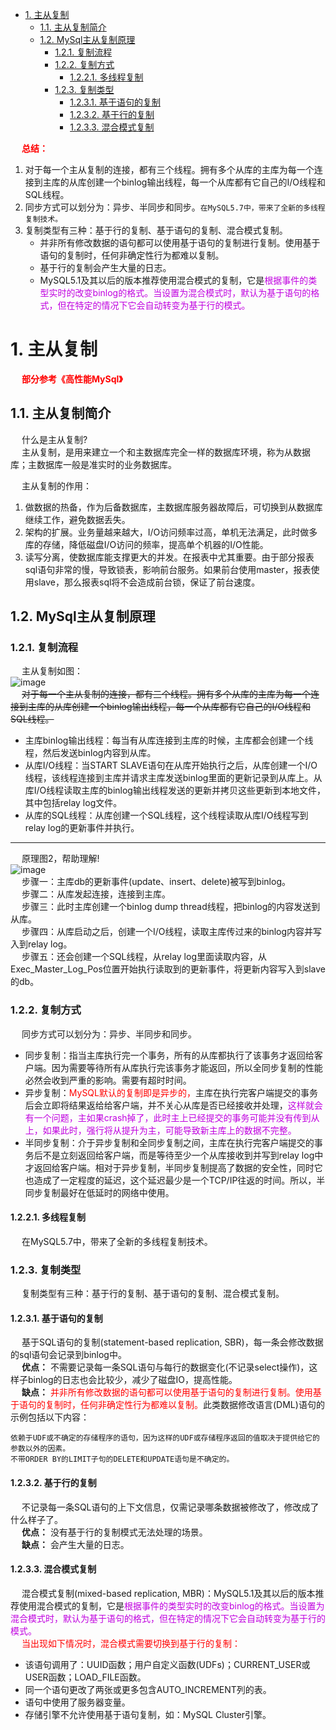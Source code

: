 

<!-- TOC -->

- [1. 主从复制](#1-主从复制)
    - [1.1. 主从复制简介](#11-主从复制简介)
    - [1.2. MySql主从复制原理](#12-mysql主从复制原理)
        - [1.2.1. 复制流程](#121-复制流程)
        - [1.2.2. 复制方式](#122-复制方式)
            - [1.2.2.1. 多线程复制](#1221-多线程复制)
        - [1.2.3. 复制类型](#123-复制类型)
            - [1.2.3.1. 基于语句的复制](#1231-基于语句的复制)
            - [1.2.3.2. 基于行的复制](#1232-基于行的复制)
            - [1.2.3.3. 混合模式复制](#1233-混合模式复制)

<!-- /TOC -->

&emsp; **<font color = "red">总结：</font>**  
1. 对于每一个主从复制的连接，都有三个线程。拥有多个从库的主库为每一个连接到主库的从库创建一个binlog输出线程，每一个从库都有它自己的I/O线程和SQL线程。  
2. 同步方式可以划分为：异步、半同步和同步。`在MySQL5.7中，带来了全新的多线程复制技术。`  
3. 复制类型有三种：基于行的复制、基于语句的复制、混合模式复制。  
    * 并非所有修改数据的语句都可以使用基于语句的复制进行复制。使用基于语句的复制时，任何非确定性行为都难以复制。  
    * 基于行的复制会产生大量的日志。  
    * MySQL5.1及其以后的版本推荐使用混合模式的复制，它是<font color = "clime">根据事件的类型实时的改变binlog的格式。当设置为混合模式时，默认为基于语句的格式，但在特定的情况下它会自动转变为基于行的模式。</font>  


# 1. 主从复制 
&emsp; **<font color = "red">部分参考《高性能MySql》</font>**
<!-- 
面试官：Mysql 中主库跑太快，从库追不上怎么整？ 
https://mp.weixin.qq.com/s/3OBZEYAbP4Yocr1EHoBhuw

大厂如何使用binlog解决多机房同步mysql数据(一)？ 
https://mp.weixin.qq.com/s/CXJHvTofKix6rR-ZZgeT_w
大厂如何基于binlog解决多机房同步mysql数据(二)？ 
https://mp.weixin.qq.com/s/d6cjgj8rxqKTw9AkKkpG9A
基于binlog的canal组件有哪些使用场景(三)？ 
https://mp.weixin.qq.com/s/X7-V7EQcnE0cK-NCfdsS1w

https://mp.weixin.qq.com/s/RtgLZW9ifNoB9wfAlflGKQ
-->
## 1.1. 主从复制简介  
&emsp; 什么是主从复制?  
&emsp; 主从复制，是用来建立一个和主数据库完全一样的数据库环境，称为从数据库；主数据库一般是准实时的业务数据库。

&emsp; 主从复制的作用：  
1. 做数据的热备，作为后备数据库，主数据库服务器故障后，可切换到从数据库继续工作，避免数据丢失。  
2. 架构的扩展。业务量越来越大，I/O访问频率过高，单机无法满足，此时做多库的存储，降低磁盘I/O访问的频率，提高单个机器的I/O性能。  
3. 读写分离，使数据库能支撑更大的并发。在报表中尤其重要。由于部分报表sql语句非常的慢，导致锁表，影响前台服务。如果前台使用master，报表使用slave，那么报表sql将不会造成前台锁，保证了前台速度。  

## 1.2. MySql主从复制原理  
<!-- 

-->
### 1.2.1. 复制流程  

&emsp; 主从复制如图：  
![image](https://gitee.com/wt1814/pic-host/raw/master/images/SQL/sql-129.png)  
&emsp; ~~对于每一个主从复制的连接，都有三个线程。拥有多个从库的主库为每一个连接到主库的从库创建一个binlog输出线程，每一个从库都有它自己的I/O线程和SQL线程。~~  

* 主库binlog输出线程：每当有从库连接到主库的时候，主库都会创建一个线程，然后发送binlog内容到从库。  
* 从库I/O线程：当START SLAVE语句在从库开始执行之后，从库创建一个I/O线程，该线程连接到主库并请求主库发送binlog里面的更新记录到从库上。从库I/O线程读取主库的binlog输出线程发送的更新并拷贝这些更新到本地文件，其中包括relay log文件。  
* 从库的SQL线程：从库创建一个SQL线程，这个线程读取从库I/O线程写到relay log的更新事件并执行。  

----
&emsp; 原理图2，帮助理解!   
![image](https://gitee.com/wt1814/pic-host/raw/master/images/SQL/sql-130.png)  
&emsp; 步骤一：主库db的更新事件(update、insert、delete)被写到binlog。  
&emsp; 步骤二：从库发起连接，连接到主库。  
&emsp; 步骤三：此时主库创建一个binlog dump thread线程，把binlog的内容发送到从库。  
&emsp; 步骤四：从库启动之后，创建一个I/O线程，读取主库传过来的binlog内容并写入到relay log。  
&emsp; 步骤五：还会创建一个SQL线程，从relay log里面读取内容，从Exec_Master_Log_Pos位置开始执行读取到的更新事件，将更新内容写入到slave的db。  

### 1.2.2. 复制方式
&emsp; 同步方式可以划分为：异步、半同步和同步。  

* 同步复制：指当主库执行完一个事务，所有的从库都执行了该事务才返回给客户端。因为需要等待所有从库执行完该事务才能返回，所以全同步复制的性能必然会收到严重的影响。需要有超时时间。  
* 异步复制：<font color = "red">MySQL默认的复制即是异步的，</font>主库在执行完客户端提交的事务后会立即将结果返给给客户端，并不关心从库是否已经接收并处理，<font color = "clime">这样就会有一个问题，主如果crash掉了，此时主上已经提交的事务可能并没有传到从上，如果此时，强行将从提升为主，可能导致新主库上的数据不完整。</font>  
* 半同步复制：介于异步复制和全同步复制之间，主库在执行完客户端提交的事务后不是立刻返回给客户端，而是等待至少一个从库接收到并写到relay log中才返回给客户端。相对于异步复制，半同步复制提高了数据的安全性，同时它也造成了一定程度的延迟，这个延迟最少是一个TCP/IP往返的时间。所以，半同步复制最好在低延时的网络中使用。  

#### 1.2.2.1. 多线程复制  
&emsp; 在MySQL5.7中，带来了全新的多线程复制技术。  
<!-- 
mysql5.7之后使用MTS并行复制技术，永久解决复制延时问题
https://mp.weixin.qq.com/s/dZNxgwmE2XvnYqZwweOQnw
https://blog.csdn.net/andong154564667/article/details/82117727
-->

### 1.2.3. 复制类型  
<!-- 

-->
&emsp; 复制类型有三种：基于行的复制、基于语句的复制、混合模式复制。  

#### 1.2.3.1. 基于语句的复制  
&emsp; 基于SQL语句的复制(statement-based replication, SBR)，每一条会修改数据的sql语句会记录到binlog中。  
&emsp; **优点：** 不需要记录每一条SQL语句与每行的数据变化(不记录select操作)，这样子binlog的日志也会比较少，减少了磁盘IO，提高性能。  
&emsp; **缺点：** <font color = "red">并非所有修改数据的语句都可以使用基于语句的复制进行复制。使用基于语句的复制时，任何非确定性行为都难以复制。</font>此类数据修改语言(DML)语句的示例包括以下内容：  
        
    依赖于UDF或不确定的存储程序的语句，因为这样的UDF或存储程序返回的值取决于提供给它的参数以外的因素。  
    不带ORDER BY的LIMIT子句的DELETE和UPDATE语句是不确定的。 
 
#### 1.2.3.2. 基于行的复制  
&emsp; 不记录每一条SQL语句的上下文信息，仅需记录哪条数据被修改了，修改成了什么样子了。  
&emsp; **优点：** 没有基于行的复制模式无法处理的场景。  
&emsp; **缺点：** 会产生大量的日志。  

#### 1.2.3.3. 混合模式复制  
&emsp; 混合模式复制(mixed-based replication, MBR)：MySQL5.1及其以后的版本推荐使用混合模式的复制，它是<font color = "clime">根据事件的类型实时的改变binlog的格式。当设置为混合模式时，默认为基于语句的格式，但在特定的情况下它会自动转变为基于行的模式。</font>  
&emsp; <font color = "red">当出现如下情况时，混合模式需要切换到基于行的复制：</font>  

* 该语句调用了：UUID函数；用户自定义函数(UDFs)；CURRENT_USER或USER函数；LOAD_FILE函数。
* 同一个语句更改了两张或更多包含AUTO_INCREMENT列的表。
* 语句中使用了服务器变量。
* 存储引擎不允许使用基于语句复制，如：MySQL Cluster引擎。



